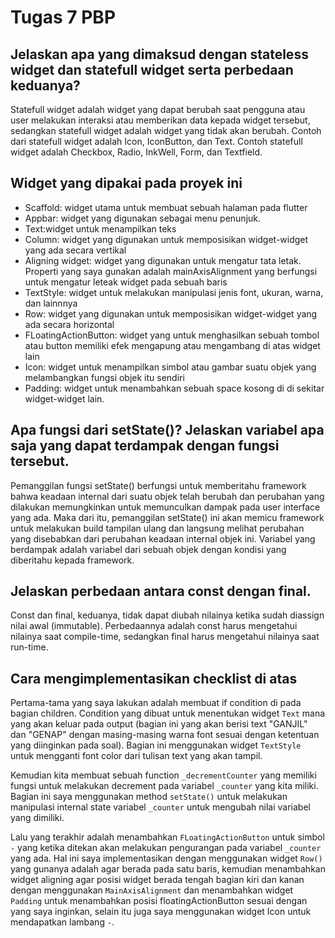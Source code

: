 # Tugas 7 PBP #

## Jelaskan apa yang dimaksud dengan stateless widget dan statefull widget serta perbedaan keduanya?
Statefull widget adalah widget yang dapat berubah saat pengguna atau user melakukan interaksi atau memberikan data kepada widget tersebut, sedangkan statefull widget adalah widget yang tidak akan berubah. Contoh dari statefull widget adalah Icon, IconButton, dan Text. Contoh statefull widget adalah Checkbox, Radio, InkWell, Form, dan Textfield.

## Widget yang dipakai pada proyek ini ##
* Scaffold: widget utama untuk membuat sebuah halaman pada flutter
* Appbar: widget yang digunakan sebagai menu penunjuk.
* Text:widget untuk menampilkan teks
* Column: widget yang digunakan untuk memposisikan widget-widget yang ada secara vertikal
* Aligning widget: widget yang digunakan untuk mengatur tata letak. Properti yang saya gunakan adalah mainAxisAlignment yang berfungsi untuk mengatur leteak widget pada sebuah baris 
* TextStyle: widget untuk melakukan manipulasi jenis font, ukuran, warna, dan lainnnya
* Row: widget yang digunakan untuk memposisikan widget-widget yang ada secara horizontal
* FLoatingActionButton: widget yang untuk menghasilkan sebuah tombol atau button memiliki efek mengapung atau mengambang di atas widget lain
* Icon: widget untuk menampilkan simbol atau gambar suatu objek yang melambangkan fungsi objek itu sendiri
* Padding: widget untuk menambahkan sebuah space kosong di di sekitar widget-widget lain.

## Apa fungsi dari setState()? Jelaskan variabel apa saja yang dapat terdampak dengan fungsi tersebut. ##
Pemanggilan fungsi setState() berfungsi untuk memberitahu framework bahwa keadaan internal dari suatu objek telah berubah dan perubahan yang dilakukan memungkinkan untuk memunculkan dampak pada user interface yang ada. Maka dari itu, pemanggilan setState() ini akan memicu framework untuk melakukan build tampilan ulang dan langsung melihat perubahan yang disebabkan dari perubahan keadaan internal objek ini. Variabel yang berdampak adalah variabel dari sebuah objek dengan kondisi yang diberitahu kepada framework.


## Jelaskan perbedaan antara const dengan final. ##
Const dan final, keduanya, tidak dapat diubah nilainya ketika sudah diassign nilai awal (immutable). Perbedaannya adalah const harus mengetahui nilainya saat compile-time, sedangkan final harus mengetahui nilainya saat run-time.

## Cara mengimplementasikan checklist di atas ##
Pertama-tama yang saya lakukan adalah membuat if condition di pada bagian children. Condition yang dibuat untuk menentukan widget ```Text``` mana yang akan keluar pada output (bagian ini yang akan berisi text "GANJIL" dan "GENAP" dengan masing-masing warna font sesuai dengan ketentuan yang diinginkan pada soal). Bagian ini menggunakan widget ```TextStyle``` untuk mengganti font color dari tulisan text yang akan tampil.

Kemudian kita membuat sebuah function ```_decrementCounter``` yang memiliki fungsi untuk melakukan decrement pada variabel ```_counter``` yang kita miliki. Bagian ini saya menggunakan method ```setState()``` untuk melakukan manipulasi internal state variabel ```_counter``` untuk mengubah nilai variabel yang dimiliki.

Lalu yang terakhir adalah menambahkan ```FLoatingActionButton``` untuk simbol ```-``` yang ketika ditekan akan melakukan pengurangan pada variabel ```_counter``` yang ada. Hal ini saya implementasikan dengan menggunakan widget ```Row()``` yang gunanya adalah agar berada pada satu baris, kemudian menambahkan widget aligning agar posisi widget berada tengah bagian kiri dan kanan dengan menggunakan ```MainAxisAlignment``` dan menambahkan widget ```Padding``` untuk menambahkan posisi floatingActionButton sesuai dengan yang saya inginkan, selain itu juga saya menggunakan widget Icon untuk mendapatkan lambang ```-```. 